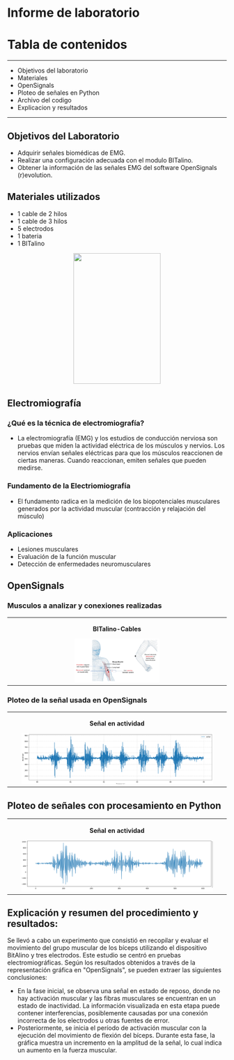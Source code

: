 #  Informe de laboratorio
    
# Tabla de contenidos 
------------------------------------------------------------------------------------------------
- Objetivos del laboratorio
- Materiales
- OpenSignals
- Ploteo de señales en Python
- Archivo del codigo 
- Explicacion y resultados
---------------------------------------------------------------------------------------------------------------------------------------------------------------------    
 
## Objetivos del Laboratorio
- Adquirir señales biomédicas de EMG.
- Realizar una configuración adecuada con el modulo BITalino. 
- Obtener la información de las señales EMG del software OpenSignals (r)evolution.
## Materiales utilizados
- 1 cable de 2 hilos
- 1 cable de 3 hilos
- 5 electrodos
- 1 bateria
- 1 BITalino

<p align="center">
  <img width="200" height="300" src="">
</p>

## Electromiografía
### ¿Qué es la técnica de electromiografía?
- La electromiografía (EMG) y los estudios de conducción nerviosa son pruebas que miden la actividad eléctrica de los músculos y nervios. Los nervios envían señales eléctricas para que los músculos reaccionen de ciertas maneras. Cuando reaccionan, emiten señales que pueden medirse.
### Fundamento de la Electriomiografía
- El fundamento radica en la medición de los biopotenciales musculares generados por la actividad muscular (contracción y relajación del músculo)
### Aplicaciones
- Lesiones musculares
- Evaluación de la función muscular
- Detección de enfermedades neuromusculares

## OpenSignals
### Musculos a analizar y conexiones realizadas
<p>
    <table>
        <tr>
            <th><div class="column">
                <p>BITalino-Cables</p>
    <img src="https://github.com/daang04/Intro_se-ales/blob/main/imagen/body_posic.png" alt="Snow" style="width:40%">
 </div></th>                
    </table>
 </p>
     
### Ploteo de la señal usada en OpenSignals
 <p>
    <table>
        <tr>
            <th><div class="column">
                <p>Señal en actividad </p>
    <img src="https://github.com/daang04/Intro_se-ales/blob/main/imagen/signal_no_filter.png" alt="Snow" style="width:90%">
 </div></th>                
    </table>
 </p>
        
## Ploteo de señales con procesamiento en Python

 <p>
    <table>
        <tr>
            <th><div class="column">
                <p>Señal en actividad </p>
    <img src="https://github.com/daang04/Intro_se-ales/blob/main/imagen/signal_filtered.png" alt="Snow" style="width:90%">
 </div></th>                
    </table>
 </p>
      

## Explicación y resumen del procedimiento y resultados:
Se llevó a cabo un experimento que consistió en recopilar y evaluar el movimiento del grupo muscular de los bíceps utilizando el dispositivo BitAlino y tres electrodos. Este estudio se centró en pruebas electromiográficas. Según los resultados obtenidos a través de la representación gráfica en "OpenSignals", se pueden extraer las siguientes conclusiones:
- En la fase inicial, se observa una señal en estado de reposo, donde no hay activación muscular y las fibras musculares se encuentran en un estado de inactividad. La información visualizada en esta etapa puede contener interferencias, posiblemente causadas por una conexión incorrecta de los electrodos u otras fuentes de error.
- Posteriormente, se inicia el período de activación muscular con la ejecución del movimiento de flexión del bíceps. Durante esta fase, la gráfica muestra un incremento en la amplitud de la señal, lo cual indica un aumento en la fuerza muscular.
        
